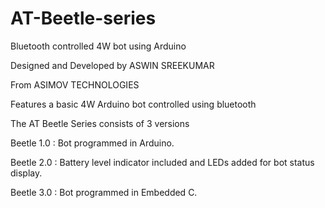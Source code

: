 # AT-Beetle-series
Bluetooth controlled 4W bot using Arduino

Designed and Developed by ASWIN SREEKUMAR

From ASIMOV TECHNOLOGIES

Features a basic 4W Arduino bot controlled using bluetooth

The AT Beetle Series consists of 3 versions

Beetle 1.0 : Bot programmed in Arduino.

Beetle 2.0 : Battery level indicator included and LEDs added for bot status display.

Beetle 3.0 : Bot programmed in Embedded C.
